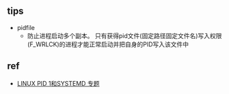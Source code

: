 

## tips

+ pidfile
    + 防止进程启动多个副本。 只有获得pid文件(固定路径固定文件名)写入权限(F_WRLCK)的进程才能正常启动并把自身的PID写入该文件中

## ref
+ [LINUX PID 1和SYSTEMD 专题](https://www.huaweicloud.com/articles/81c6c4ba2cf1a055d117ad2a4f5460ce.html)